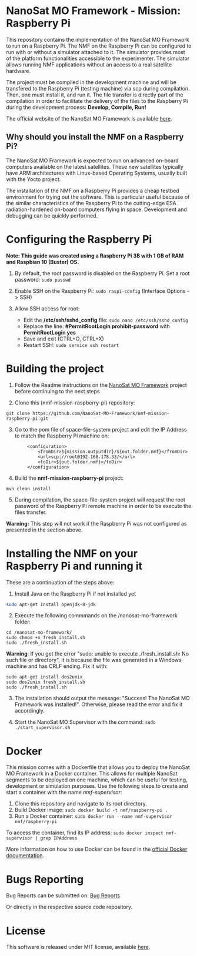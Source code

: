 # NanoSat MO Framework - Mission: Raspberry Pi
This repository contains the implementation of the NanoSat MO Framework to run on a Raspberry Pi.
The NMF on the Raspberry Pi can be configured to run with or without a simulator attached to it. The simulator provides most of the platform functionalities accessible to the experimenter. The simulator allows running NMF applications without an access to a real satellite hardware.

The project must be compiled in the development machine and will be transfered to the Raspberry Pi (testing machine) via scp during compilation. Then, one must install it, and run it.
The file transfer is directly part of the compilation in order to facilitate the delivery of the files to the Raspberry Pi during the development process: **Develop, Compile, Run!**

The official website of the NanoSat MO Framework is available [here].

## Why should you install the NMF on a Raspberry Pi?

The NanoSat MO Framework is expected to run on advanced on-board computers available on the latest satellites. These new satellites typically have ARM architectures with Linux-based Operating Systems, usually built with the Yocto project.

The installation of the NMF on a Raspberry Pi provides a cheap testbed environment for trying out the software. This is particular useful because of the similar characteristics of the Raspberry Pi to the cutting-edge ESA radiation-hardened on-board computers flying in space. Development and debugging can be quickly performed.

# Configuring the Raspberry Pi

**Note: This guide was created using a Raspberry Pi 3B with 1 GB of RAM and Raspbian 10 (Buster) OS.**

1. By default, the root password is disabled on the Raspberry Pi. Set a root password: ```sudo passwd ```

2. Enable SSH on the Raspberry Pi: ```sudo raspi-config```  (Interface Options -> SSH)

3. Allow SSH access for root:
	- Edit the **/etc/ssh/sshd_config** file: ```sudo nano /etc/ssh/sshd_config ```
	- Replace the line: **#PermitRootLogin prohibit-password** with **PermitRootLogin yes**
	- Save and exit (CTRL+O, CTRL+X)
	- Restart SSH: ```sudo service ssh restart ```

# Building the project

1. Follow the Readme instructions on the [NanoSat MO Framework](https://github.com/esa/nanosat-mo-framework/) project before continuing to the next steps

2. Clone this (nmf-mission-raspberry-pi) repository:
```
git clone https://github.com/NanoSat-MO-Framework/nmf-mission-raspberry-pi.git
```

3. Go to the pom file of space-file-system project and edit the IP Address to match the Raspberry Pi machine on:
```
		<configuration>
			<fromDir>${mission.outputdir}/${out.folder.nmf}</fromDir>
			<url>scp://root@192.168.178.33/</url>
			<toDir>${out.folder.nmf}</toDir>
		</configuration>
```

4. Build the **nmf-mission-raspberry-pi** project:
```
mvn clean install
```

5. During compilation, the space-file-system project will request the root password of the Raspberry Pi remote machine in order to be execute the files transfer.

**Warning:** This step will not work if the Raspberry Pi was not configured as presented in the section above.

# Installing the NMF on your Raspberry Pi and running it

These are a continuation of the steps above:

1. Install Java on the Raspberry Pi if not installed yet
```bash
sudo apt-get install openjdk-8-jdk
```

2. Execute the following commmands on the /nanosat-mo-framework folder:
```
cd /nanosat-mo-framework/
sudo chmod +x fresh_install.sh
sudo ./fresh_install.sh
```

**Warning**: If you get the error "sudo: unable to execute ./fresh_install.sh: No such file or directory", it is because the file was generated in a Windows machine and has CRLF ending. Fix it with:
```
sudo apt-get install dos2unix
sudo dos2unix fresh_install.sh
sudo ./fresh_install.sh
```

3. The installation should output the message: "Success! The NanoSat MO Framework was installed!". Otherwise, please read the error and fix it accordingly.

4. Start the NanoSat MO Supervisor with the command: ``` sudo ./start_supervisor.sh ```

# Docker
This mission comes with a Dockerfile that allows you to deploy the NanoSat MO Framework in a Docker container. This allows for multiple NanoSat segments to be deployed on one machine, which can be useful for testing, development or simulation purposes. Use the following steps to create and start a container with the name _nmf-supervisor_:

1. Clone this repository and navigate to its root directory.
2. Build Docker image: ``` sudo docker build -t nmf/raspberry-pi . ``` 
3. Run a Docker container: ``` sudo docker run --name nmf-supervisor nmf/raspberry-pi ```

To access the container, find its IP address: ``` sudo docker inspect nmf-supervisor | grep IPAddress ```

More information on how to use Docker can be found in the [official Docker documentation](https://docs.docker.com/).

# Bugs Reporting
Bug Reports can be submitted on: [Bug Reports]

Or directly in the respective source code repository.

# License
This software is released under MIT license, available [here](LICENSE).

	
[NMFImage]: http://nanosat-mo-framework.github.io/img/NMF_logo_1124_63.png
[NanoSat MO Framework]: https://nanosat-mo-framework.github.io/
[here]: https://nanosat-mo-framework.github.io/
[GitHub]: https://github.com/esa/nanosat-mo-framework
[Bug Reports]: https://github.com/esa/nanosat-mo-framework/issues
